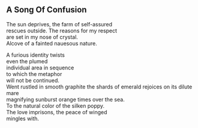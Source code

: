 A Song Of Confusion
-------------------
The sun deprives, the farm of self-assured  
rescues outside. The reasons for my respect  
are set in my nose of crystal.  
Alcove of a fainted nauesous nature.  
  
A furious identity twists  
even the plumed  
individual area in sequence  
to which the metaphor  
will not be continued.  
Went rustled in smooth graphite the shards of emerald rejoices on its dilute mare  
magnifying sunburst orange times over the sea.  
To the natural color of the silken poppy.  
The love imprisons, the peace of winged  
mingles with.  
